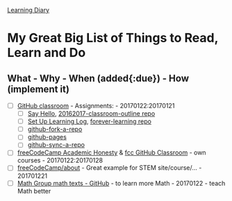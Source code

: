 [Learning Diary](./readme.md)

# My Great Big List of Things to Read, Learn and Do

## What - Why - When (added{:due}) - How (implement it)

- [ ] [GitHub classroom](https://classroom.github.com/classrooms/17445834-2016-2017-ap-csp-i2cs) -  Assignments:  - 20170122:20170121
    - [ ] [Say Hello](https://classroom.github.com/assignment-invitations/1530a34b6103959d1b448bea84c51d73), [20162017-classroom-outline repo](https://github.com/templetontitan/20162017-classroom-outline)
    - [ ] [Set Up Learning Log](https://classroom.github.com/assignment-invitations/036035f4d79c5ffac8af470966f0b948),  [forever-learning repo](https://github.com/templetontitan/forever-learning)
    - [ ] [github-fork-a-repo](https://github.com/templetontitan/20162017-classroom-outline/blob/master/knowledge/github-fork-a-repo.md)
    - [ ] [github-pages](https://github.com/templetontitan/20162017-classroom-outline/blob/master/knowledge/github-pages.md)
    - [ ] [github-sync-a-repo](https://github.com/templetontitan/20162017-classroom-outline/blob/master/knowledge/github-sync-a-repo.md)
- [ ] [freeCodeCamp Academic Honesty](https://www.freecodecamp.com/academic-honesty) & [fcc GitHub Classroom](https://github.com/templetontitan/20162017-classroom-outline/blob/master/practice/freecodecamp.md) - own courses - 20170122:20170128
- [ ] [freeCodeCamp/about](https://www.freecodecamp.com/about/) - Great example for STEM site/course/... - 201701221
- [ ] [Math Group math texts - GitHub](https://github.com/B3nszy/The-Math-Group) - to learn more Math - 20170122 - teach Math better
